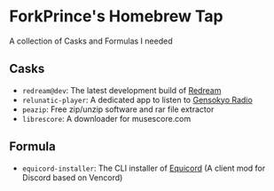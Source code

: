 # ForkPrince's Homebrew Tap

A collection of Casks and Formulas I needed

## Casks

- `redream@dev`: The latest development build of [Redream](https://redream.io/)
- `relunatic-player`: A dedicated app to listen to [Gensokyo Radio](https://gensokyoradio.net/)
- `peazip`: Free zip/unzip software and rar file extractor
- `librescore`: A downloader for musescore.com

## Formula

- `equicord-installer`: The CLI installer of [Equicord](https://github.com/Equicord/Equicord) (A client mod for Discord based on Vencord)

